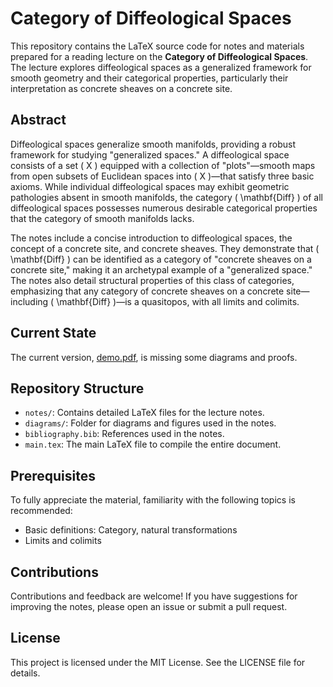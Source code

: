 # Category of Diffeological Spaces

This repository contains the LaTeX source code for notes and materials prepared for a reading lecture on the **Category of Diffeological Spaces**. The lecture explores diffeological spaces as a generalized framework for smooth geometry and their categorical properties, particularly their interpretation as concrete sheaves on a concrete site.

## Abstract

Diffeological spaces generalize smooth manifolds, providing a robust framework for studying "generalized spaces." A diffeological space consists of a set \( X \) equipped with a collection of "plots"—smooth maps from open subsets of Euclidean spaces into \( X \)—that satisfy three basic axioms. While individual diffeological spaces may exhibit geometric pathologies absent in smooth manifolds, the category \( \mathbf{Diff} \) of all diffeological spaces possesses numerous desirable categorical properties that the category of smooth manifolds lacks.

The notes include a concise introduction to diffeological spaces, the concept of a concrete site, and concrete sheaves. They demonstrate that \( \mathbf{Diff} \) can be identified as a category of "concrete sheaves on a concrete site," making it an archetypal example of a "generalized space." The notes also detail structural properties of this class of categories, emphasizing that any category of concrete sheaves on a concrete site—including \( \mathbf{Diff} \)—is a quasitopos, with all limits and colimits.

## Current State
The current version, [demo.pdf](build/demo.pdf), is missing some diagrams and proofs.

## Repository Structure

- `notes/`: Contains detailed LaTeX files for the lecture notes.
- `diagrams/`: Folder for diagrams and figures used in the notes.
- `bibliography.bib`: References used in the notes.
- `main.tex`: The main LaTeX file to compile the entire document.

## Prerequisites

To fully appreciate the material, familiarity with the following topics is recommended:
- Basic definitions: Category, natural transformations
- Limits and colimits

## Contributions
Contributions and feedback are welcome! If you have suggestions for improving the notes, please open an issue or submit a pull request.

## License
This project is licensed under the MIT License. See the LICENSE file for details.
